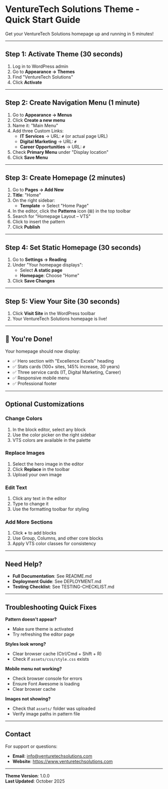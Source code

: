 # VentureTech Solutions Theme - Quick Start Guide

Get your VentureTech Solutions homepage up and running in 5 minutes!

---

## Step 1: Activate Theme (30 seconds)

1. Log in to WordPress admin
2. Go to **Appearance → Themes**
3. Find "VentureTech Solutions"
4. Click **Activate**

---

## Step 2: Create Navigation Menu (1 minute)

1. Go to **Appearance → Menus**
2. Click **Create a new menu**
3. Name it: "Main Menu"
4. Add three Custom Links:
   - **IT Services** → URL: `#` (or actual page URL)
   - **Digital Marketing** → URL: `#`
   - **Career Opportunities** → URL: `#`
5. Check **Primary Menu** under "Display location"
6. Click **Save Menu**

---

## Step 3: Create Homepage (2 minutes)

1. Go to **Pages → Add New**
2. **Title**: "Home"
3. On the right sidebar:
   - **Template** → Select "Home Page"
4. In the editor, click the **Patterns** icon (⊞) in the top toolbar
5. Search for "Homepage Layout – VTS"
6. Click to insert the pattern
7. Click **Publish**

---

## Step 4: Set Static Homepage (30 seconds)

1. Go to **Settings → Reading**
2. Under "Your homepage displays":
   - Select **A static page**
   - **Homepage**: Choose "Home"
3. Click **Save Changes**

---

## Step 5: View Your Site (30 seconds)

1. Click **Visit Site** in the WordPress toolbar
2. Your VentureTech Solutions homepage is live!

---

## 🎉 You're Done!

Your homepage should now display:
- ✅ Hero section with "Excellence Excels" heading
- ✅ Stats cards (100+ sites, 145% increase, 30 years)
- ✅ Three service cards (IT, Digital Marketing, Career)
- ✅ Responsive mobile menu
- ✅ Professional footer

---

## Optional Customizations

### Change Colors
1. In the block editor, select any block
2. Use the color picker on the right sidebar
3. VTS colors are available in the palette

### Replace Images
1. Select the hero image in the editor
2. Click **Replace** in the toolbar
3. Upload your own image

### Edit Text
1. Click any text in the editor
2. Type to change it
3. Use the formatting toolbar for styling

### Add More Sections
1. Click **+** to add blocks
2. Use Group, Columns, and other core blocks
3. Apply VTS color classes for consistency

---

## Need Help?

- **Full Documentation**: See README.md
- **Deployment Guide**: See DEPLOYMENT.md
- **Testing Checklist**: See TESTING-CHECKLIST.md

---

## Troubleshooting Quick Fixes

**Pattern doesn't appear?**
- Make sure theme is activated
- Try refreshing the editor page

**Styles look wrong?**
- Clear browser cache (Ctrl/Cmd + Shift + R)
- Check if `assets/css/style.css` exists

**Mobile menu not working?**
- Check browser console for errors
- Ensure Font Awesome is loading
- Clear browser cache

**Images not showing?**
- Check that `assets/` folder was uploaded
- Verify image paths in pattern file

---

## Contact

For support or questions:
- **Email**: info@venturetechsolutions.com
- **Website**: https://www.venturetechsolutions.com

---

**Theme Version**: 1.0.0  
**Last Updated**: October 2025
